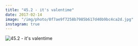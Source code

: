 ```yaml
---
title: "45.2 - it's valentime"
date: 2017-02-14
image: "/img/photo/0f7ae9f7258b7985b617d40b9bc4ca2d.jpg"
instagram: true
---
```


![45.2 - it's valentime](/img/photo/0f7ae9f7258b7985b617d40b9bc4ca2d.jpg)
